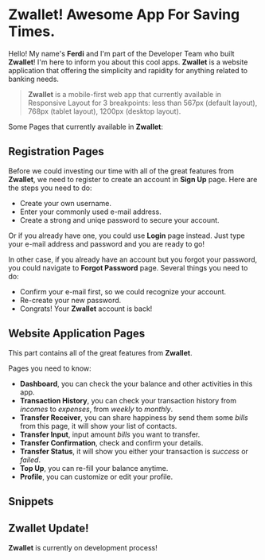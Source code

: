 # Zwallet! Awesome App For Saving Times.

Hello! My name's **Ferdi** and I'm part of the Developer Team who built **Zwallet**! I'm here to inform you about this cool apps. **Zwallet** is a website application that offering the simplicity and rapidity for anything related to banking needs.

> **Zwallet** is a mobile-first web app that currently available in Responsive Layout for 3 breakpoints: less than 567px (default layout), 768px (tablet layout), 1200px (desktop layout).

Some Pages that currently available in **Zwallet**:

## Registration Pages

Before we could investing our time with all of the great features from **Zwallet**, we need to register to create an account in **Sign Up** page. Here are the steps you need to do:

- Create your own username.
- Enter your commonly used e-mail address.
- Create a strong and uniqe password to secure your account.

Or if you already have one, you could use **Login** page instead. Just type your e-mail address and password and you are ready to go!

In other case, if you already have an account but you forgot your password, you could navigate to **Forgot Password** page. Several things you need to do:

- Confirm your e-mail first, so we could recognize your account.
- Re-create your new password.
- Congrats! Your **Zwallet** account is back!

## Website Application Pages

This part contains all of the great features from **Zwallet**.

Pages you need to know:

- **Dashboard**, you can check the your balance and other activities in this app.
- **Transaction History**, you can check your transaction history from _incomes_ to _expenses_, from _weekly_ to _monthly_.
- **Transfer Receiver**, you can share happiness by send them some _bills_ from this page, it will show your list of contacts.
- **Transfer Input**, input amount _bills_ you want to transfer.
- **Transfer Confirmation**, check and confirm your details.
- **Transfer Status**, it will show you either your transaction is _success_ or _failed_.
- **Top Up**, you can re-fill your balance anytime.
- **Profile**, you can customize or edit your profile.

## Snippets

## Zwallet Update!

**Zwallet** is currently on development process!
